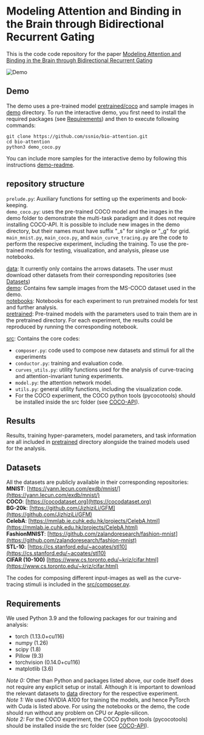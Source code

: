 # Modeling Attention and Binding in the Brain through Bidirectional Recurrent Gating

This is the code code repository for the paper [Modeling Attention and Binding in the Brain through Bidirectional Recurrent Gating](https://doi.org/10.1101/2024.09.09.612033)

![Demo](https://raw.githubusercontent.com/ssnio/bio-attention/refs/heads/main/demo/demo.gif)

## Demo
The demo uses a pre-trained model [pretrained/coco](./pretrained/coco) and sample images in [demo](./demo/) directory. To run the interactive demo, you first need to install the required packages (see [Requirements](#requirements)) and then to execute following commands:

```
git clone https://github.com/ssnio/bio-attention.git
cd bio-attention
python3 demo_coco.py
```

You can include more samples for the interactive demo by following this instructions [demo-readme](demo/README.md).

## repository structure
`prelude.py`: Auxiliary functions for setting up the experiments and book-keeping.  
`demo_coco.py`: uses the pre-trained COCO model and the images in the demo folder to demonstrate the multi-task paradigm and it does not require installing COCO-API. It is possible to include new images in the demo directory, but their names must have suffix "_s" for single or "_g" for grid.  
`main_mnist.py`, `main_coco.py`, and `main_curve_tracing.py` are the code to perform the respecive experiment, including the training. To use the pre-trained models for testing, visualization, and analysis, please use notebooks.  

[data](./data/): It currently only contains the arrows datasets. The user must download other datasets from their corresponding repositories (see [Datasets](#datasets))  
[demo](./demo/): Contains few sample images from the MS-COCO dataset used in the demo.  
[notebooks](./notebooks/): Notebooks for each experiment to run pretrained models for test and further analysis.  
[pretrained](./pretrained/): Pre-trained models with the parameters used to train them are in the pretrained directory. For each experiment, the results could be reproduced by running the corresponding notebook.

[src](./src/): Contains the core codes:
- `composer.py`: code used to compose new datasets and stimuli for all the experiments
- `conductor.py`: training and evaluation code.
- `curves_utils.py`: utility functions used for the analysis of curve-tracing and attention-invariant tuning experiments.
- `model.py`: the attention network model.
- `utils.py`: general utility functions, including the visualization code.
- For the COCO experiment, the COCO python tools (pycocotools) should be installed inside the src folder (see [COCO-API](https://github.com/cocodataset/cocoapi)).

## Results
Results, training hyper-parameters, model parameters, and task information are all included in [pretrained](./pretrained/) directory alongside the trained models used for the analysis. 

## Datasets
All the datasets are publicly available in their corresponding repositories:  
**MNIST**: [https://yann.lecun.com/exdb/mnist/](https://yann.lecun.com/exdb/mnist/)  
**COCO**: [https://cocodataset.org](https://cocodataset.org)  
**BG-20k**: [https://github.com/JizhiziLi/GFM](https://github.com/JizhiziLi/GFM)  
**CelebA**: [https://mmlab.ie.cuhk.edu.hk/projects/CelebA.html](https://mmlab.ie.cuhk.edu.hk/projects/CelebA.html)  
**FashionMNIST**: [https://github.com/zalandoresearch/fashion-mnist](https://github.com/zalandoresearch/fashion-mnist)  
**STL-10**: [https://cs.stanford.edu/~acoates/stl10](https://cs.stanford.edu/~acoates/stl10)  
**CIFAR (10-100)** [https://www.cs.toronto.edu/~kriz/cifar.html](https://www.cs.toronto.edu/~kriz/cifar.html)  

The codes for composing different input-images as well as the curve-tracing stimuli is included in the [src/composer.py](./src/composer.py). 

## Requirements
We used Python 3.9 and the following packages for our training and analysis:
- torch (1.13.0+cu116)  
- numpy (1.26)  
- scipy (1.8)  
- Pillow (9.3)  
- torchvision (0.14.0+cu116)  
- matplotlib (3.6)  

*Note 0:* Other than Python and packages listed above, our code itself does not require any explicit setup or install. Although it is important to download the relevant datasets to [data](./data/) directory for the respective experiment.  
*Note 1:* We used NVIDIA A100 for training the models, and hence PyTorch with Cuda is listed above. For using the notebooks or the demo, the code should run without any problem on CPU or Apple-silicon.  
*Note 2:* For the COCO experiment, the COCO python tools (pycocotools) should be installed inside the src folder (see [COCO-API](https://github.com/cocodataset/cocoapi)).  

